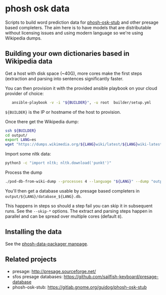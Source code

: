 # phosh osk data

Scripts to build word prediction data for [phosh-osk-stub][] and other presage
based completers. The aim here is to have models that are distributable without
licensing issues and using modern language so we're using Wikipedia dumps.

## Building your own dictionaries based in Wikipedia data

Get a host with disk space (~40G), more cores make the first steps
(extraction and parsing into sentences significantly faster.

You can then provision it with the provided ansible playbook on your
cloud provider of choice:

```sh
   ansible-playbook -v -i "${BUILDER}", -u root  builder/setup.yml
```

`${BUILDER}` is the IP or hostname of the host to provision.

Once there get the Wikipedia dump:

```sh
ssh ${BUILDER}
cd output/
export LANG=es
wget "https://dumps.wikimedia.org/${LANG}wiki/latest/${LANG}wiki-latest-pages-articles.xml.bz2"
```

Import some nltk data:

```sh
python3 -c "import nltk; nltk.download('punkt')"
```

Process the dump

```sh
./pod-db-from-wiki-dump --processes 4 --language "${LANG}" --dump "output/${LANG}wiki-latest-pages-articles.xml.bz2" --output  "output/${LANG}"
```

You'll then get a database usable by presage based completers in `output/${LANG}/database_${LANG}.db`.

This happens in steps so should a step fail you can skip it in subsequent runs.
See the `--skip-*` options. The extract and parsing steps happen in parallel
and can be spread over multiple cores (default `8`).

## Installing the data

See the [phosh-data-packager manpage](doc/phosh-osk-data-packager.rst).

## Related projects

- presage: <http://presage.sourceforge.net/>
- sfos presage databases: <https://github.com/sailfish-keyboard/presage-database>
- phosh-osk-stub: <https://gitlab.gnome.org/guidog/phosh-osk-stub>

[phosh-osk-stub]: https://gitlab.gnome.org/guidog/phosh-osk-stub
